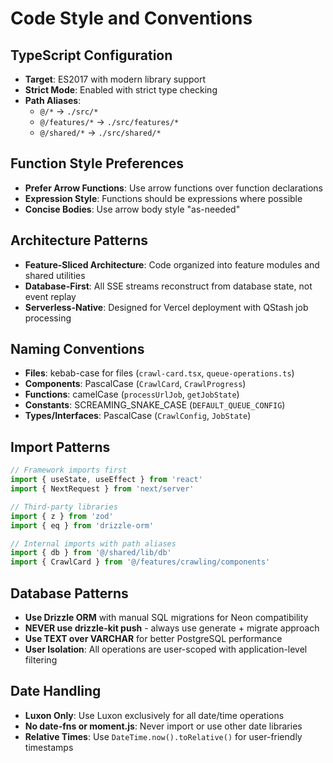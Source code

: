 # Code Style and Conventions

## TypeScript Configuration
- **Target**: ES2017 with modern library support
- **Strict Mode**: Enabled with strict type checking
- **Path Aliases**: 
  - `@/*` → `./src/*`
  - `@/features/*` → `./src/features/*`
  - `@/shared/*` → `./src/shared/*`

## Function Style Preferences
- **Prefer Arrow Functions**: Use arrow functions over function declarations
- **Expression Style**: Functions should be expressions where possible
- **Concise Bodies**: Use arrow body style "as-needed"

## Architecture Patterns
- **Feature-Sliced Architecture**: Code organized into feature modules and shared utilities
- **Database-First**: All SSE streams reconstruct from database state, not event replay
- **Serverless-Native**: Designed for Vercel deployment with QStash job processing

## Naming Conventions
- **Files**: kebab-case for files (`crawl-card.tsx`, `queue-operations.ts`)
- **Components**: PascalCase (`CrawlCard`, `CrawlProgress`)
- **Functions**: camelCase (`processUrlJob`, `getJobState`)
- **Constants**: SCREAMING_SNAKE_CASE (`DEFAULT_QUEUE_CONFIG`)
- **Types/Interfaces**: PascalCase (`CrawlConfig`, `JobState`)

## Import Patterns
```typescript
// Framework imports first
import { useState, useEffect } from 'react'
import { NextRequest } from 'next/server'

// Third-party libraries
import { z } from 'zod'
import { eq } from 'drizzle-orm'

// Internal imports with path aliases
import { db } from '@/shared/lib/db'
import { CrawlCard } from '@/features/crawling/components'
```

## Database Patterns
- **Use Drizzle ORM** with manual SQL migrations for Neon compatibility
- **NEVER use drizzle-kit push** - always use generate + migrate approach
- **Use TEXT over VARCHAR** for better PostgreSQL performance
- **User Isolation**: All operations are user-scoped with application-level filtering

## Date Handling
- **Luxon Only**: Use Luxon exclusively for all date/time operations
- **No date-fns or moment.js**: Never import or use other date libraries
- **Relative Times**: Use `DateTime.now().toRelative()` for user-friendly timestamps